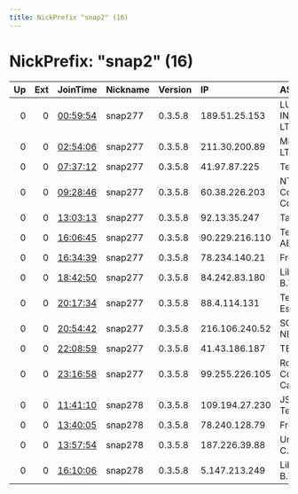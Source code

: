 ```yaml
---
title: NickPrefix "snap2" (16)
---
```


# NickPrefix: "snap2" (16)

|   Up |   Ext | JoinTime                                                                                            | Nickname   | Version   | IP             | AS                                | CC   |   ORp |   Dirp | OS    | Contact   |   eFamMembers |
|-----:|------:|:----------------------------------------------------------------------------------------------------|:-----------|:----------|:---------------|:----------------------------------|:-----|------:|-------:|:------|:----------|--------------:|
|    0 |     0 | [00:59:54](https://metrics.torproject.org/rs.html#details/AA86A60542E51E94E0337F17BC969A37F96EBDDE) | snap277    | 0.3.5.8   | 189.51.25.153  | LUMA INFORMATICA LTDA             | br   | 33205 |      0 | Linux | None      |             1 |
|    0 |     0 | [02:54:06](https://metrics.torproject.org/rs.html#details/67435114E82094FFBCF663C8CB96085D21FCD6C5) | snap277    | 0.3.5.8   | 211.30.200.89  | Microplex PTY LTD                 | au   | 42577 |      0 | Linux | None      |             1 |
|    0 |     0 | [07:37:12](https://metrics.torproject.org/rs.html#details/C3FEB72B0EE4A74EA917626590D2A1FAF92CAE58) | snap277    | 0.3.5.8   | 41.97.87.225   | Telecom Algeria                   | dz   | 38277 |      0 | Linux | None      |             1 |
|    0 |     0 | [09:28:46](https://metrics.torproject.org/rs.html#details/1A896A0F8026AC844186EEDA641DF8254E2ABFA5) | snap277    | 0.3.5.8   | 60.38.226.203  | NTT Communications Corporation    | jp   | 33923 |      0 | Linux | None      |             1 |
|    0 |     0 | [13:03:13](https://metrics.torproject.org/rs.html#details/ACC0F6A76E4C7F2E2E264599E3DC2B53C418F75E) | snap277    | 0.3.5.8   | 92.13.35.247   | TalkTalk                          | gb   | 32969 |      0 | Linux | None      |             1 |
|    0 |     0 | [16:06:45](https://metrics.torproject.org/rs.html#details/72724F6A5137F092A031F62290342C4B06069ABC) | snap277    | 0.3.5.8   | 90.229.216.110 | Telia Company AB                  | se   | 33711 |      0 | Linux | None      |             1 |
|    0 |     0 | [16:34:39](https://metrics.torproject.org/rs.html#details/65E1D38D2A37683C8050F9CBE64A95C96CC19ABC) | snap277    | 0.3.5.8   | 78.234.140.21  | Free SAS                          | fr   | 35337 |      0 | Linux | None      |             1 |
|    0 |     0 | [18:42:50](https://metrics.torproject.org/rs.html#details/8A5AF41831B32CE0B346717314C80C32397594FB) | snap277    | 0.3.5.8   | 84.242.83.180  | Liberty Global B.V.               | cz   | 35569 |      0 | Linux | None      |             1 |
|    0 |     0 | [20:17:34](https://metrics.torproject.org/rs.html#details/D161C3E73A04990D22D961ECF3D29D8C46F3BB1F) | snap277    | 0.3.5.8   | 88.4.114.131   | Telefonica De Espana              | es   | 33441 |      0 | Linux | None      |             1 |
|    0 |     0 | [20:54:42](https://metrics.torproject.org/rs.html#details/A00C4EAA53EFB8B231357624021456532180506E) | snap277    | 0.3.5.8   | 216.106.240.52 | SOUTH DAKOTA NETWORK              | us   | 43191 |      0 | Linux | None      |             1 |
|    0 |     0 | [22:08:59](https://metrics.torproject.org/rs.html#details/013D4E9D558E05E12902331A94508B8E773389B4) | snap277    | 0.3.5.8   | 41.43.186.187  | TE-AS                             | eg   | 41219 |      0 | Linux | None      |             1 |
|    0 |     0 | [23:16:58](https://metrics.torproject.org/rs.html#details/3E7806735EE04361E3B88B25A784613CFBD76B79) | snap277    | 0.3.5.8   | 99.255.226.105 | Rogers Communications Canada Inc. | ca   | 44677 |      0 | Linux | None      |             1 |
|    0 |     0 | [11:41:10](https://metrics.torproject.org/rs.html#details/9067392F9C50101D6F38E1B5DCD3D675A63DA04E) | snap278    | 0.3.5.8   | 109.194.27.230 | JSC ER-Telecom Holding            | ru   | 38949 |      0 | Linux | None      |             1 |
|    0 |     0 | [13:40:05](https://metrics.torproject.org/rs.html#details/E8FE448817ED29EC10C3977171D281FC341F834A) | snap278    | 0.3.5.8   | 78.240.128.79  | Free SAS                          | fr   | 41481 |      0 | Linux | None      |             1 |
|    0 |     0 | [13:57:54](https://metrics.torproject.org/rs.html#details/1C3CDC32E60CDE1D886D4C0C816FB3E1F21F908C) | snap278    | 0.3.5.8   | 187.226.39.88  | Uninet S.A. de C.V.               | mx   | 40181 |      0 | Linux | None      |             1 |
|    0 |     0 | [16:10:06](https://metrics.torproject.org/rs.html#details/1F3C9EAA79FA097AD43C05E78F499F41FFCB13AC) | snap278    | 0.3.5.8   | 5.147.213.249  | Liberty Global B.V.               | de   | 42413 |      0 | Linux | None      |             1 |
